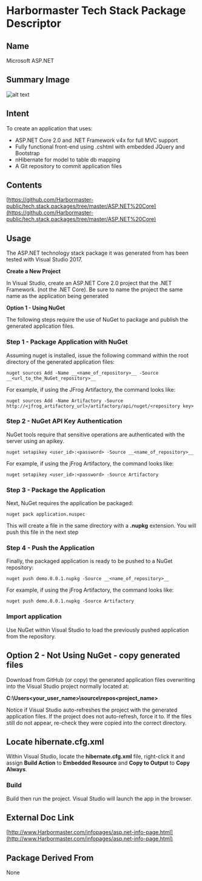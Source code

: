 # Harbormaster Tech Stack Package Descriptor

## Name
Microsoft ASP.NET

## Summary Image
![alt text](http://www.Harbormaster.com/infopages/img/aspdotnet.png)

## Intent
To create an application that uses:
- ASP.NET Core 2.0 and .NET Framework v4x for full MVC support
- Fully functional front-end using .cshtml with embedded JQuery and Bootstrap
- nHibernate for model to table db mapping
- A Git repository to commit application files

## Contents
[https://github.com/Harbormaster-public/tech.stack.packages/tree/master/ASP.NET%20Core](https://github.com/Harbormaster-public/tech.stack.packages/tree/master/ASP.NET%20Core)


## Usage

The ASP.NET technology stack package it was generated from has been tested with Visual Studio 2017.

**Create a New Project**

In Visual Studio, create an ASP.NET Core 2.0 project that the .NET Framework. (not the .NET Core).  Be sure to name the project the same 
name as the application being generated  


**Option 1 - Using NuGet**

The following steps require the use of NuGet to package and publish the generated application files.


### Step 1 - Package Application with NuGet

Assuming nuget is installed, issue the following command within the root directory of the generated application files:

`nuget sources Add -Name __<name_of_repository>__ -Source __<url_to_the_NuGet_repository>__`

For example, if using the JFrog Artifactory, the command looks like:

`nuget sources Add -Name Artifactory -Source http://<jfrog_artifactory_url>/artifactory/api/nuget/<repository key>`


### Step 2 - NuGet API Key Authentication

NuGet tools require that sensitive operations are authenticated with the server using an apikey. 

`nuget setapikey <user_id>:<password> -Source __<name_of_repository>__`

For example, if using the jFrog Artifactory, the command looks like:

`nuget setapikey <user_id>:<password> -Source Artifactory`


### Step 3 - Package the Application

Next, NuGet requires the application be packaged:

`nuget pack application.nuspec`

This will create a file in the same directory with a __.nupkg__ extension.  You will push this file in the next step


### Step 4 - Push the Application

Finally, the packaged application is ready to be pushed to a NuGet repository:

`nuget push demo.0.0.1.nupkg -Source __<name_of_repository>__`

For example, if using the jFrog Artifactory, the command looks like:

`nuget push demo.0.0.1.nupkg -Source Artifactory`


### Import application

Use NuGet within Visual Studio to load the previously pushed application from the repository.


## Option 2 - Not Using NuGet - copy generated files

Download from GitHub (or copy) the generated application files overwriting into the Visual Studio project normally located at:

__C:\Users\<your_user_name>\source\repos\<project_name>__

Notice if Visual Studio auto-refreshes the project with the generated application files. If the project does not auto-refresh, force it to.  If the files still do not
appear, re-check they were copied into the correct directory.

## Locate hibernate.cfg.xml

Within Visual Studio, locate the __hibernate.cfg.xml__ file, right-click it and assign __Build Action__ to __Embedded Resource__ and 
__Copy to Output__ to __Copy Always__.

  
### Build

Build then run the project.  Visual Studio will launch the app in the browser.

## External Doc Link
[http://www.Harbormaster.com/infopages/asp.net-info-page.html](http://www.Harbormaster.com/infopages/asp.net-info-page.html)

## Package Derived From
None